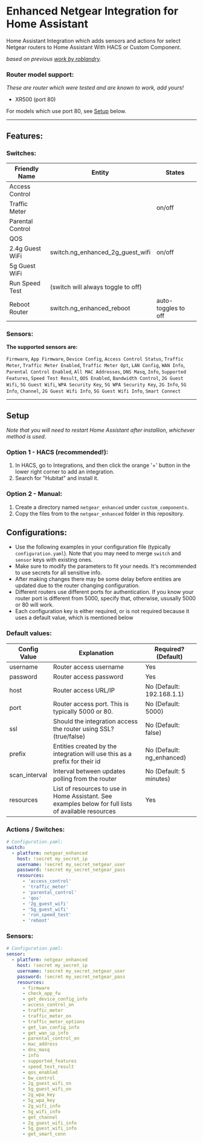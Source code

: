 # Enhanced Netgear Integration for Home Assistant

Home Assistant Integration which adds sensors and actions for select Netgear routers to Home Assistant With HACS or Custom Component.

_based on previous [work by roblandry](https://github.com/roblandry/netgear-enhanced-integration)._

### Router model support:

_These are router which were tested and are known to work, add yours!_

- XR500 (port 80)

For models which use port 80, see [Setup](#setup) below.

---

## Features:

### Switches:

|Friendly Name| Entity | States |
|---|---|---|
| Access Control |  |
| Traffic Meter |  | on/off |
| Parental Control | |
| QOS |
| 2.4g Guest WiFi | switch.ng_enhanced_2g_guest_wifi | on/off |
| 5g Guest WiFi | |
| Run Speed Test | (switch will always toggle to off) |
| Reboot Router | switch.ng_enhanced_reboot | auto-toggles to off |

### Sensors:

**The supported sensors are:**

`Firmware`, `App Firmware`, `Device Config`, `Access Control Status`, `Traffic Meter`, `Traffic Meter Enabled`, `Traffic Meter Opt`, `LAN Config`, `WAN Info`, `Parental Control Enabled`, `All MAC Addresses`, `DNS Masq`, `Info`, `Supported Features`, `Speed Test Result`, `QOS Enabled`, `Bandwidth Control`, `2G Guest Wifi`, `5G Guest Wifi`, `WPA Security Key`, `5G WPA Security Key`, `2G Info`, `5G Info`, `Channel`, `2G Guest Wifi Info`, `5G Guest Wifi Info`, `Smart Connect`

---

## Setup

_Note that you will need to restart Home Assistant after installion, whichever method is used._

### Option 1 - HACS (recommended!):

1. In HACS, go to Integrations, and then click the orange '+' button in the lower right corner to add an integration.
1. Search for "Hubitat" and install it.

### Option 2 - Manual:

1. Create a directory named `netgear_enhanced` under `custom_components`.
1. Copy the files from to the `netgear_enhanced` folder in this repository.

## Configurations:

- Use the following examples in your configuration file (typically `configuration.yaml`). Note that you may need to merge `switch` and `sensor` keys with existing ones.
- Make sure to modify the parameters to fit your needs. It's recommended to use secrets for all sensitive info.
- After making changes there may be some delay before entities are updated due to the router changing configuration.
- Different routers use different ports for authentication. If you know your router port is different from 5000, specify that, otherwise, ususally 5000 or 80 will work.
- Each configuration key is either required, or is not required because it uses a default value, which is mentioned below

### Default values:

| Config Value | Explanation | Required? (Default) |
|---|---|---|
| username | Router access username | Yes |
| password | Router access password | Yes |
| host | Router access URL/IP | No (Default: 192.168.1.1) |
| port | Router access port. This is typically 5000 or 80. | No (Default: 5000) |
| ssl | Should the integration access the router using SSL? (true/false) | No (Default: false) | 
| prefix | Entities created by the integration will use this as a prefix for their id | No (Default: ng_enhanced) |
| scan_interval | Interval between updates polling from the router | No (Default: 5 minutes) |
| resources | List of resources to use in Home Assistant. See examples below for full lists of available resources | Yes |   

### Actions / Switches:

```yaml
# Configuration.yaml:
switch:
  - platform: netgear_enhanced
    host: !secret my_secret_ip
    username: !secret my_secret_netgear_user
    password: !secret my_secret_netgear_pass
    resources:
      - 'access_control'
      - 'traffic_meter'
      - 'parental_control'
      - 'qos'
      - '2g_guest_wifi'
      - '5g_guest_wifi'
      - 'run_speed_test'
      - 'reboot'
```

### Sensors:

```yaml
# Configuration.yaml:
sensor:
  - platform: netgear_enhanced
    host: !secret my_secret_ip
    username: !secret my_secret_netgear_user
    password: !secret my_secret_netgear_pass
    resources:
      - firmware
      - check_app_fw
      - get_device_config_info
      - access_control_on
      - traffic_meter
      - traffic_meter_on
      - traffic_meter_options
      - get_lan_config_info
      - get_wan_ip_info
      - parental_control_on
      - mac_address
      - dns_masq
      - info
      - supported_features
      - speed_test_result
      - qos_enabled
      - bw_control
      - 2g_guest_wifi_on
      - 5g_guest_wifi_on
      - 2g_wpa_key
      - 5g_wpa_key
      - 2g_wifi_info
      - 5g_wifi_info
      - get_channel
      - 2g_guest_wifi_info
      - 5g_guest_wifi_info
      - get_smart_conn
```